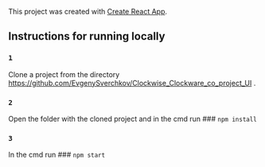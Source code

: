 This project was created with [Create React App](https://github.com/facebook/create-react-app).

## Instructions for running locally


### `1` 

Clone a project from the directory https://github.com/EvgenySverchkov/Clockwise_Clockware_co_project_UI .<br>

### `2`

Open the folder with the cloned project and in the cmd run ### `npm install`

### `3`

In the cmd run ### `npm start`
